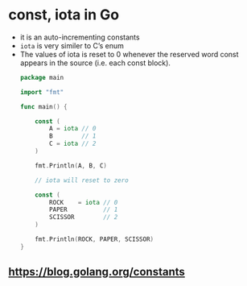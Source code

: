 # const, iota in Go

* it is an auto-incrementing constants
* `iota` is very similer to C’s enum
* The values of iota is reset to 0 whenever the reserved word const appears in the source (i.e. each const block).
    ```go
    package main

    import "fmt"

    func main() {

        const (
            A = iota // 0
            B        // 1
            C = iota // 2
        )

        fmt.Println(A, B, C)

        // iota will reset to zero

        const (
            ROCK    = iota // 0
            PAPER          // 1
            SCISSOR        // 2
        )

        fmt.Println(ROCK, PAPER, SCISSOR)
    }
    ```


## https://blog.golang.org/constants
